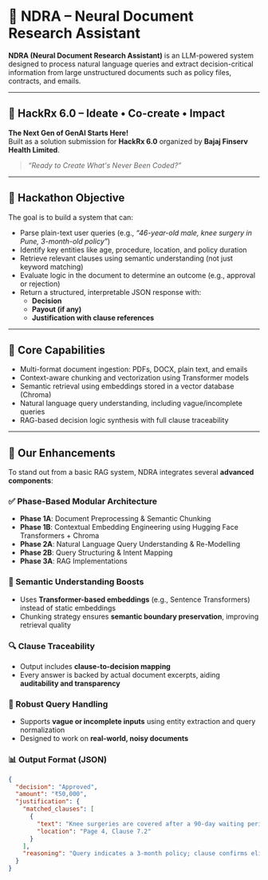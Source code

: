 # 🧠 NDRA – Neural Document Research Assistant

**NDRA (Neural Document Research Assistant)** is an LLM-powered system designed to process natural language queries and extract decision-critical information from large unstructured documents such as policy files, contracts, and emails.

---

## 🚀 HackRx 6.0 – Ideate • Co-create • Impact

**The Next Gen of GenAI Starts Here!**  
Built as a solution submission for **HackRx 6.0** organized by **Bajaj Finserv Health Limited**.

> *“Ready to Create What's Never Been Coded?”*


---

## 🎯 Hackathon Objective

The goal is to build a system that can:

- Parse plain-text user queries (e.g., *“46-year-old male, knee surgery in Pune, 3-month-old policy”*)
- Identify key entities like age, procedure, location, and policy duration
- Retrieve relevant clauses using semantic understanding (not just keyword matching)
- Evaluate logic in the document to determine an outcome (e.g., approval or rejection)
- Return a structured, interpretable JSON response with:
  - **Decision**
  - **Payout (if any)**
  - **Justification with clause references**

---

## 🧩 Core Capabilities

- Multi-format document ingestion: PDFs, DOCX, plain text, and emails
- Context-aware chunking and vectorization using Transformer models
- Semantic retrieval using embeddings stored in a vector database (Chroma)
- Natural language query understanding, including vague/incomplete queries
- RAG-based decision logic synthesis with full clause traceability

---

## 🚀 Our Enhancements

To stand out from a basic RAG system, NDRA integrates several **advanced components**:

### ✅ Phase-Based Modular Architecture
- **Phase 1A**: Document Preprocessing & Semantic Chunking  
- **Phase 1B**: Contextual Embedding Engineering using Hugging Face Transformers + Chroma
- **Phase 2A**: Natural Language Query Understanding & Re-Modelling
- **Phase 2B**: Query Structuring & Intent Mapping
- **Phase 3A**: RAG Implementations

### 🧠 Semantic Understanding Boosts
- Uses **Transformer-based embeddings** (e.g., Sentence Transformers) instead of static embeddings
- Chunking strategy ensures **semantic boundary preservation**, improving retrieval quality

### 🔍 Clause Traceability
- Output includes **clause-to-decision mapping**  
- Every answer is backed by actual document excerpts, aiding **auditability and transparency**

### 🔄 Robust Query Handling
- Supports **vague or incomplete inputs** using entity extraction and query normalization
- Designed to work on **real-world, noisy documents**

### 📊 Output Format (JSON)
```json
{
  "decision": "Approved",
  "amount": "₹50,000",
  "justification": {
    "matched_clauses": [
      {
        "text": "Knee surgeries are covered after a 90-day waiting period...",
        "location": "Page 4, Clause 7.2"
      }
    ],
    "reasoning": "Query indicates a 3-month policy; clause confirms eligibility."
  }
}
